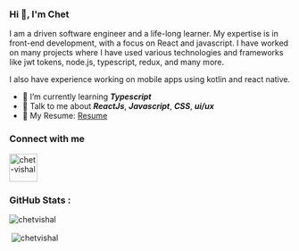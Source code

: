### Hi 👋, I'm Chet 

I am a driven software engineer and a life-long learner. My expertise is in front-end development, with a focus on React and javascript. I have worked on many projects where I have used various technologies and frameworks like jwt tokens, node.js, typescript, redux, and many more.

I also have experience working on mobile apps using kotlin and react native.


- 🌱 I’m currently learning ***Typescript***
- 💬 Talk to me about ***ReactJs***, ***Javascript***, ***CSS***, ***ui/ux*** 
- 📄 My Resume: [Resume](https://drive.google.com/file/d/1tsneCSq7S0QBYcOR1tltlRP3ZaDQar7m/view)

### Connect with me
<a href="https://www.linkedin.com/in/chet-vishal-tunju-1056b7123/" target="blank"><img align="center" src="https://cdn.jsdelivr.net/npm/simple-icons@3.0.1/icons/linkedin.svg" alt="chet-vishal" height="50" width="50" /></a>

### GitHub Stats :
<p>&nbsp;<img align="left" src="https://github-readme-stats.vercel.app/api/top-langs/?username=chetvishal&layout=compact&theme=radical" alt="chetvishal" /></p>
<p>&nbsp;<img align="center" src="https://github-readme-stats.vercel.app/api?username=chetvishal&count_private=true&show_icons=true&theme=radical" alt="chetvishal" /></p>

<!--
**chetvishal/chetvishal** is a ✨ _special_ ✨ repository because its `README.md` (this file) appears on your GitHub profile.

Here are some ideas to get you started:

- 🔭 I’m currently working on ...
- 🌱 I’m currently learning ...
- 👯 I’m looking to collaborate on ...
- 🤔 I’m looking for help with ...
- 💬 Ask me about ...
- 📫 How to reach me: ...
- 😄 Pronouns: ...
- ⚡ Fun fact: ...
-->
